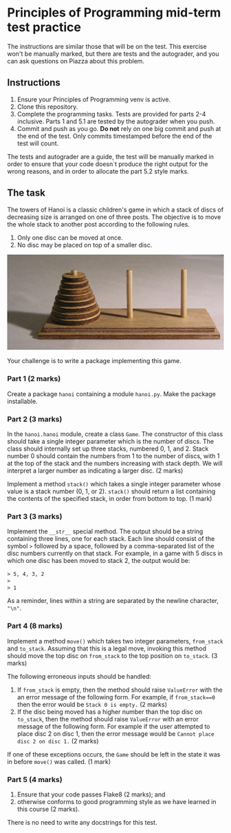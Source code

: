 # Principles of Programming mid-term test practice

The instructions are similar those that will be on the test. This exercise
won't be manually marked, but there are tests and the autograder, and you can
ask questions on Piazza about this problem.

## Instructions

1. Ensure your Principles of Programming venv is active.
2. Clone this repository.
3. Complete the programming tasks. Tests are provided for parts 2-4 inclusive.
   Parts 1 and 5.1 are tested by the autograder when you push.
4. Commit and push as you go. **Do not** rely on one big commit and push at the
   end of the test. Only commits timestamped before the end of the test
   will count.

The tests and autograder are a guide, the test will be manually marked in order
to ensure that your code doesn`t produce the right output for the wrong reasons,
and in order to allocate the part 5.2 style marks.

## The task

The towers of Hanoi is a classic children's game in which a stack of discs of
decreasing size is arranged on one of three posts. The objective is to move the
whole stack to another post according to the following rules.

1. Only one disc can be moved at once.
2. No disc may be placed on top of a smaller disc.

[![Photo of the towers of Hanoi game](Tower_of_Hanoi.jpg)](https://commons.wikimedia.org/wiki/File:Tower_of_Hanoi.jpeg)

Your challenge is to write a package implementing this game.

### Part 1 (2 marks)

Create a package `hanoi` containing a module `hanoi.py`. Make the
package installable.

### Part 2 (3 marks)

In the `hanoi.hanoi` module, create a class `Game`. The constructor of this
class should take a single integer parameter which is the number of discs. The
class should internally set up three stacks, numbered 0, 1, and 2. Stack number
0 should contain the numbers from 1 to the number of discs, with 1 at the top of
the stack and the numbers increasing with stack depth. We will interpret a
larger number as indicating a larger disc. (2 marks)

Implement a method `stack()` which takes a single integer parameter whose value
is a stack number (0, 1, or 2). `stack()` should return a list containing the
contents of the specified stack, in order from bottom to top. (1 mark)

### Part 3 (3 marks)

Implement the `__str__` special method. The output should be a string containing
three lines, one for each stack. Each line should consist of the symbol `>`
followed by a space, followed by a comma-separated list of the disc numbers
currently on that stack. For example, in a game with 5 discs in which one disc
has been moved to stack 2, the output would be:

    > 5, 4, 3, 2
    > 
    > 1

As a reminder, lines within a string are separated by the newline character, `"\n"`.

### Part 4 (8 marks)

Implement a method `move()` which takes two integer parameters, `from_stack` and
`to_stack`. Assuming that this is a legal move, invoking this method should move
the top disc on `from_stack` to the top position on `to_stack`. (3 marks)

The following erroneous inputs should be handled: 
1. If `from_stack` is empty, then the method should raise `ValueError` with the
   an error message of the following form. For example, if `from_stack==0` then
   the error would be `Stack 0 is empty.` (2 marks)
2. If the disc being moved has a higher number than the top disc on `to_stack`,
   then the method should raise `ValueError` with an error message of the
   following form. For example if the user attempted to place disc 2 on disc 1,
   then the error message would be `Cannot place disc 2 on disc 1.` (2 marks)

If one of these exceptions occurs, the `Game` should be left in the state it was
in before `move()` was called. (1 mark)

### Part 5 (4 marks)

1. Ensure that your code passes Flake8 (2 marks); and 
2. otherwise conforms to good programming style as we have learned in this
   course (2 marks).

There is no need to write any docstrings for this test.
